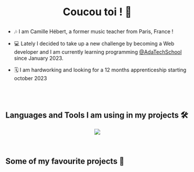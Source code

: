 # <p align="center">Coucou toi ! 👋</p>

- 🎶 I am Camille Hébert, a former music teacher from Paris, France !
  
- 💻 Lately I decided to take up a new challenge by becoming a Web developer and I am currently learning programming <a href="https://adatechschool.fr/">@AdaTechSchool</a> since January 2023. 

- 🗓️ I am hardworking and looking for a 12 months apprenticeship starting october 2023
</br>
</br>

## Languages and Tools I am using in my projects 🛠️

<p align="center">
  <a href="https://skillicons.dev">
    <img src="https://skillicons.dev/icons?i=html,css,js,react,tailwind,vscode,git,github,figma,jest,mysql,nodejs,php,sequelize,express&perline=5" />
  </a>
</p>
</br>

## Some of my favourite projects 💪



